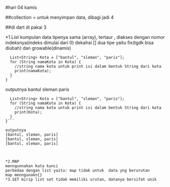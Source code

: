 #hari  04 kamis 

##collection = untuk menyimpan data, dibagi jadi 4 

##di dart di pakai 3

*1.List
kumpulan data tipenya sama (array), tertaur , diakses dengan nomor indeksnya(indeks dimulai dari 0) 
dekalrai [] 
dua tipe yaitu fix(tgdk bisa diubah) dan growable(dinamis)

```main() {
  List<String> Kota = ["bantul", "sleman", "paris"];
  for (String namaKota in Kota) {
    //string nama kota untuk print isi dalam bentuk String dari kota
    print(namaKota);
  }
}
```

outputnya 
bantul
sleman
paris

```main() {
  List<String> Kota = ["bantul", "sleman", "paris"];
  for (String namaKota in Kota) {
    //string nama kota untuk print isi dalam bentuk String dari kota
    print(Kota);
  }
}```

outputnya
[bantul, sleman, paris]
[bantul, sleman, paris]
[bantul, sleman, paris]



*2.MAP 
menngunnakan kata kunci 
perbedaa dengan list yaitu: map tidak untuk  data yng berurutan
map menngunakn{}
*3.SET mirip list set tidak memiliki urutan, datanya bersifat unik